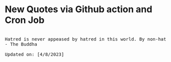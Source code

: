 # New Quotes via Github action and Cron Job

<pre>
<!-- #quote -->
Hatred is never appeased by hatred in this world. By non-hatred alone is hatred appeased. This is a law eternal.
- The Buddha

Updated on: [4/8/2023]
<!-- #quoteEnd -->
</pre>
